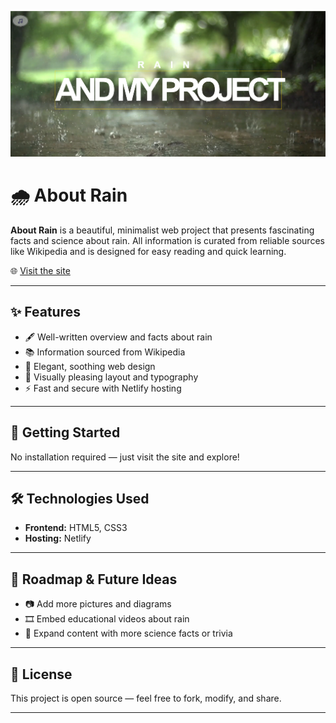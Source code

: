 ![About Rain Banner](assets/RAIN.png)

# 🌧️ About Rain

**About Rain** is a beautiful, minimalist web project that presents fascinating facts and science about rain. All information is curated from reliable sources like Wikipedia and is designed for easy reading and quick learning.

🌐 [Visit the site](https://about-rain.netlify.app)

---

## ✨ Features

- 🖋️ Well-written overview and facts about rain  
- 📚 Information sourced from Wikipedia  
- 🎨 Elegant, soothing web design  
- 🌌 Visually pleasing layout and typography  
- ⚡ Fast and secure with Netlify hosting  

---

## 🚀 Getting Started

No installation required — just visit the site and explore!

---

## 🛠️ Technologies Used

- **Frontend:** HTML5, CSS3  
- **Hosting:** Netlify  

---

## 📌 Roadmap & Future Ideas

- 📷 Add more pictures and diagrams  
- 🎞️ Embed educational videos about rain  
- 💬 Expand content with more science facts or trivia  

---

## 📜 License

This project is open source — feel free to fork, modify, and share.

---
